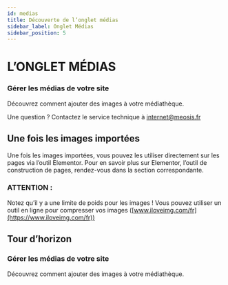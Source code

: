 ```yaml
---
id: medias
title: Découverte de l’onglet médias
sidebar_label: Onglet Médias
sidebar_position: 5
---
```


# L’ONGLET MÉDIAS

### Gérer les médias de votre site 

Découvrez comment ajouter des images à votre médiathèque.

Une question ? Contactez le service technique à internet@meosis.fr

## Une fois les images importées

Une fois les images importées, vous pouvez les utiliser directement sur les pages via l’outil Elementor. Pour en savoir plus sur Elementor, l’outil de construction de pages, rendez-vous dans la section correspondante.

### ATTENTION :

Notez qu’il y a une limite de poids pour les images ! Vous pouvez utiliser un outil en ligne pour compresser vos images ([www.iloveimg.com/fr](https://www.iloveimg.com/fr))

## Tour d’horizon

### Gérer les médias de votre site 

Découvrez comment ajouter des images à votre médiathèque.
```